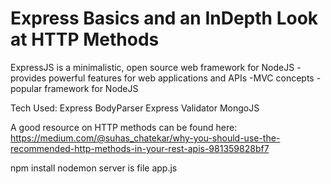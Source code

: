 # Express Basics and an InDepth Look at HTTP Methods


ExpressJS is a minimalistic, open source web framework for NodeJS
-provides powerful features for web applications and APIs
-MVC concepts
-popular framework for NodeJS


Tech Used:
Express
BodyParser
Express Validator
MongoJS



A good resource on HTTP methods can be found here:
https://medium.com/@suhas_chatekar/why-you-should-use-the-recommended-http-methods-in-your-rest-apis-981359828bf7

npm install 
nodemon
server is file app.js